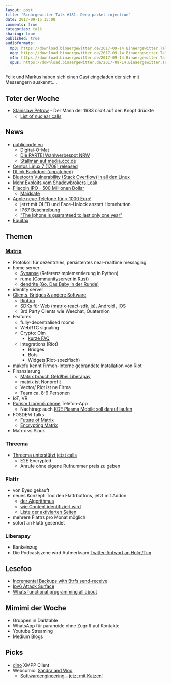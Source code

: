 ```yaml
---
layout: post
title: "Binärgewitter Talk #181: Deep packet injection"
date: 2017-09-15 15:00
comments: true
categories: talk
sharing: true
published: true
audioformats:
  mp3: https://download.binaergewitter.de/2017-09-14.Binaergewitter.Talk.181.mp3
  ogg: https://download.binaergewitter.de/2017-09-14.Binaergewitter.Talk.181.ogg
  m4a: https://download.binaergewitter.de/2017-09-14.Binaergewitter.Talk.181.m4a
  opus: https://download.binaergewitter.de/2017-09-14.Binaergewitter.Talk.181.opus
---
```

Felix und Markus haben sich einen Gast eingeladen der sich mit Messengern auskennt....

## Toter der Woche

- [Stanislaw Petrow](https://twitter.com/egghat/status/906848277382955008) - Der Mann der 1983 *nicht* auf den Knopf drückte
  * [List of nuclear calls](https://en.wikipedia.org/wiki/List_of_nuclear_close_calls)

## News

- [publiccode.eu](https://publiccode.eu/)
    - [Digital-O-Mat](https://bund.digital-o-mat.de/)
    - [Die PARTEI Wahlwerbespot NRW](https://www.youtube.com/watch?v=sua1RKcOm8U)
    - [Stallman auf media.ccc.de](https://media.ccc.de/v/31c3_-_6123_-_en_-_saal_1_-_201412291130_-_freedom_in_your_computer_and_in_the_net_-_richard_stallman)
- [Centos Linux 7 (1708) released](https://lists.centos.org/pipermail/centos-announce/2017-September/022532.html)
- [DLink Backdoor (unpatched)](https://pierrekim.github.io/blog/2017-02-02-update-dlink-dwr-932b-lte-routers-vulnerabilities.html)
- [Bluetooth Vulnerability (Stack Overflow) in all den Linux](
https://www.heise.de/security/meldung/BlueBorne-Android-Linux-und-Windows-ueber-Bluetooth-angreifbar-3830319.html)
- [Mehr Exploits vom Shadowbrokers Leak](
https://yro.slashdot.org/story/17/09/11/2113226/shadowbrokers-releases-nsa-unitedrake-manual-that-targets-windows-machines)
- [Filecoin IPO - 500 Millionen Dollar](http://filecoin.io/)
    - [Maidsafe](https://maidsafe.net/)
- [Apple neue Telefone für > 1000 Euro!](https://www.apple.com/de/shop/buy-iphone/iphone-x)
    - jetzt mit OLED und Face-Unlock anstatt Homebutton
    - [IP67 Beschreibung](http://www.resourcesupplyllc.com/PDFs/WhatDoesIP67Mean.pdf)
    - ["The Iphone is guaranteed to last only one year"](
https://motherboard.vice.com/en_us/article/j5geby/the-iphone-is-guaranteed-to-last-only-one-year-apple-argues-in-court)
- [Equifax](https://www.equifaxsecurity2017.com/)

## Themen

### [Matrix](https://matrix.org)

- Protokoll für dezentrales, persistentes near-realtime messaging
- home server
    - [Synapse](https://matrix.org/docs/projects/server/synapse.html) (Referenzimplementierung in Python)
    - [ruma (Communityserver in Rust)](https://www.ruma.io/)
    - [dendrite (Go. Das Baby in der Runde)](https://github.com/matrix-org/dendrite)
- identity server
- [Clients, Bridges & andere Software](https://matrix.org/docs/projects/try-matrix-now.html)
    - [Riot.im](https://about.riot.im/)
    - SDKs für Web ([matrix-react-sdk](https://github.com/matrix-org/matrix-react-sdk/tree/master), [js](https://github.com/matrix-org/matrix-js-sdk/tree/master
)),
[Android](https://github.com/matrix-org/matrix-android-sdk/tree/master)
, [iOS](https://github.com/matrix-org/matrix-ios-sdk/tree/master)
    - 3rd Party Clients wie Weechat, Quaternion
- Features
    - fully-decentralised rooms
    - WebRTC signaling
    - Crypto: Olm
        - [kurze FAQ](https://www.uhoreg.ca/blog/20170910-2110)
    - Integrations (Riot)
        - Bridges
        - Bots
        - Widgets(Riot-spezifisch)
- makefu kennt Firmen-Interne gebrandete Installation von Riot
- Finanzierung
    - [Matrix brauch Geld!](http://bit.ly/2sxSrn9)[bei Liberapay](https://liberapay.com/matrixdotorg/)
    - matrix ist Nonprofit
    - Vector/ Riot ist ne Firma
    - Team ca. 8-9 Personen
- IoT, VR
- [Purism Librem5 phone](https://puri.sm/shop/librem-5/) Telefon-App
    - Nachtrag: auch [KDE Plasma Mobile soll darauf laufen](https://dot.kde.org/2017/09/14/plasma-mobile-and-purisms-librem-5-free-smartphone)
- FOSDEM Talks
    - [Future of Matrix](https://fosdem.org/2017/schedule/event/matrix_future/)
    - [Encrypting Matrix](https://fosdem.org/2017/schedule/event/encrypting_matrix/)
- Matrix vs Slack

### Threema

- [Threema unterstützt jetzt calls](https://three.ma/threemacalls)
  - E2E Encrypted
  - Anrufe ohne eigene Rufnummer preis zu geben


### Flattr

- von Eyeo gekauft
- neues Konzept: Tod den Flattrbuttons, jetzt mit Addon
    - [der Algorithmus](https://blog.flattr.net/2017/06/key-elements-of-the-new-flattr-the-all-knowing-privacy-friendly-algorithm/)
    - [wie Content identifiziert wird](https://blog.flattr.net/2017/08/the-story-about-the-new-flattr-making-your-content-flattrable/)
    - [Liste der aktivierten Seiten](https://blog.flattr.net/2017/09/the-story-about-the-new-flattr-the-flattr-enabled-list/)
- mehrere Flattrs pro Monat möglich
- sofort an Flattr gesendet


### Liberapay

- Bankeinzug
- Die Podcastszene wird Aufmerksam [Twitter-Antwort an Holgi/Tim](https://twitter.com/gu2dl/status/907976319086022661)

## Lesefoo

- [Incremental Backups with Btrfs
send-receive](http://marc.merlins.org/perso/btrfs/post_2014-03-22_Btrfs-Tips_-Doing-Fast-Incremental-Backups-With-Btrfs-Send-and-Receive.html)
- [Ipv6 Attack Surface](https://isc.sans.edu/diary/rss/22820)
- [Whats functional programming all about](http://www.lihaoyi.com/post/WhatsFunctionalProgrammingAllAbout.html)

## Mimimi der Woche

- Gruppen in Darktable
- WhatsApp für paranoide ohne Zugriff auf Kontakte
- Youtube Streaming
- Medium Blogs

## Picks

- [dino](https://dino.im/) XMPP Client
- Webcomic: [Sandra and Woo](http://www.sandraandwoo.com/woode)
    - [Softwareengineering - jetzt mit Katzen!](http://www.sandraandwoo.com/woode/2012/11/19/0430-softwareentwicklung-jetzt-mit-katzen/)
